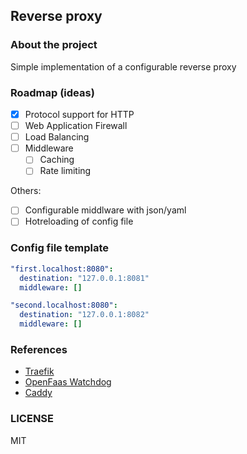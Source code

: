 ## Reverse proxy
### About the project
Simple implementation of a configurable reverse proxy

### Roadmap (ideas)

- [x] Protocol support for HTTP
- [ ] Web Application Firewall
- [ ] Load Balancing
- [ ] Middleware
    - [ ] Caching
    - [ ] Rate limiting

Others:
- [ ] Configurable middlware with json/yaml
- [ ] Hotreloading of config file

### Config file template
```yaml
"first.localhost:8080":
  destination: "127.0.0.1:8081"
  middleware: []

"second.localhost:8080":
  destination: "127.0.0.1:8082"
  middleware: []
```

### References
- [Traefik](https://doc.traefik.io/traefik/)
- [OpenFaas Watchdog](https://github.com/openfaas/of-watchdog)
- [Caddy](https://caddyserver.com/)

### LICENSE
MIT
